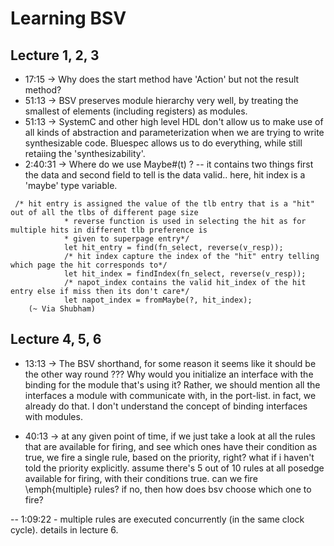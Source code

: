 # Learning BSV

## Lecture 1, 2, 3

- 17:15 -> Why does the start method have 'Action' but not the result method?
- 51:13 -> BSV preserves module hierarchy very well, by treating the smallest of elements (including registers) as modules.
- 51:13 -> SystemC and other high level HDL don't allow us to make use of all kinds of abstraction and parameterization when we are trying to write synthesizable code. Bluespec allows us to do everything, while still retaiing the 'synthesizability'.
- 2:40:31 -> Where do we use Maybe#(t) ? 
-- it contains two things first the data and second field to tell is the data valid.. here, hit index is a 'maybe' type variable.

```
 /* hit entry is assigned the value of the tlb entry that is a "hit" out of all the tlbs of different page size
			* reverse function is used in selecting the hit as for multiple hits in different tlb preference is
			* given to superpage entry*/
			let hit_entry = find(fn_select, reverse(v_resp));
			/* hit index capture the index of the "hit" entry telling which page the hit corresponds to*/ 
			let hit_index = findIndex(fn_select, reverse(v_resp));
			/* napot_index contains the valid hit_index of the hit entry else if miss then its don't care*/
			let napot_index = fromMaybe(?, hit_index);
    (~ Via Shubham)
```

## Lecture 4, 5, 6

- 13:13 -> The BSV shorthand, for some reason it seems like it should be the other way round ??? Why would you initialize an interface with the binding for the module that's using it? Rather, we should mention all the interfaces a module with communicate with, in the port-list. in fact, we already do that. I don't understand the concept of binding interfaces with modules.

- 40:13 -> at any given point of time, if we just take a look at all the rules that are available for firing, and see which ones have their condition as true, we fire a single rule, based on the priority, right? what if i haven't told the priority explicitly. assume there's 5 out of 10 rules at all posedge available for firing, with their conditions true. can we fire \emph{multiple} rules? if no, then how does bsv choose which one to fire?

-- 1:09:22 - multiple rules are executed concurrently (in the same clock cycle). details in lecture 6.